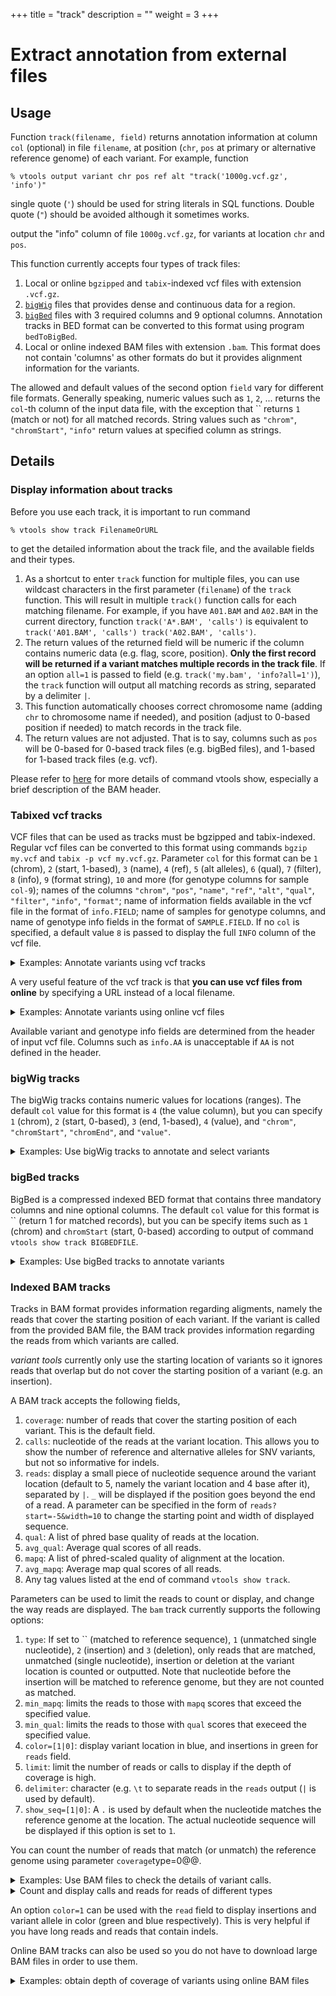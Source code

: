 +++
title = "track"
description = ""
weight = 3
+++


# Extract annotation from external files


## Usage

Function `track(filename, field)` returns annotation information at column `col` (optional) in file `filename`, at position (`chr`, `pos` at primary or alternative reference genome) of each variant. For example, function 



    % vtools output variant chr pos ref alt "track('1000g.vcf.gz', 'info')"
    



single quote (`'`) should be used for string literals in SQL functions. Double quote (`"`) should be avoided although it sometimes works. 

output the "info" column of file `1000g.vcf.gz`, for variants at location `chr` and `pos`. 

This function currently accepts four types of track files: 



1.  Local or online `bgzipped` and `tabix`-indexed vcf files with extension `.vcf.gz`. 
2.  [`bigWig`][1] files that provides dense and continuous data for a region. 
3.  [`bigBed`][2] files with 3 required columns and 9 optional columns. Annotation tracks in BED format can be converted to this format using program `bedToBigBed`. 
4.  Local or online indexed BAM files with extension `.bam`. This format does not contain 'columns' as other formats do but it provides alignment information for the variants. 

The allowed and default values of the second option `field` vary for different file formats. Generally speaking, numeric values such as `1`, `2`, ... returns the `col`-th column of the input data file, with the exception that `` returns `1` (match or not) for all matched records. String values such as `"chrom"`, `"chromStart"`, `"info"` return values at specified column as strings. 



## Details

### Display information about tracks

Before you use each track, it is important to run command 



    % vtools show track FilenameOrURL
    

to get the detailed information about the track file, and the available fields and their types. 



1.  As a shortcut to enter `track` function for multiple files, you can use wildcast characters in the first parameter (`filename`) of the `track` function. This will result in multiple `track()` function calls for each matching filename. For example, if you have `A01.BAM` and `A02.BAM` in the current directory, function `track('A*.BAM', 'calls')` is equivalent to `track('A01.BAM', 'calls') track('A02.BAM', 'calls')`. 
2.  The return values of the returned field will be numeric if the column contains numeric data (e.g. flag, score, position). **Only the first record will be returned if a variant matches multiple records in the track file**. If an option `all=1` is passed to field (e.g. `track('my.bam', 'info?all=1')`), the `track` function will output all matching records as string, separated by a delimiter `|`. 
3.  This function automatically chooses correct chromosome name (adding `chr` to chromosome name if needed), and position (adjust to 0-based position if needed) to match records in the track file. 
4.  The return values are not adjusted. That is to say, columns such as `pos` will be 0-based for 0-based track files (e.g. bigBed files), and 1-based for 1-based track files (e.g. vcf). 

Please refer to [here][3] for more details of command vtools show, especially a brief description of the BAM header. 

 

### Tabixed vcf tracks

VCF files that can be used as tracks must be bgzipped and tabix-indexed. Regular vcf files can be converted to this format using commands `bgzip my.vcf` and `tabix -p vcf my.vcf.gz`. Parameter `col` for this format can be `1` (chrom), `2` (start, 1-based), `3` (name), `4` (ref), `5` (alt alleles), `6` (qual), `7` (filter), `8` (info), `9` (format string), `10` and more (for genotype columns for sample `col-9`); names of the columns `"chrom"`, `"pos"`, `"name"`, `"ref"`, `"alt"`, `"qual"`, `"filter"`, `"info"`, `"format"`; name of information fields available in the vcf file in the format of `info.FIELD`; name of samples for genotype columns, and name of genotype info fields in the format of `SAMPLE.FIELD`. If no `col` is specified, a default value `8` is passed to display the full `INFO` column of the vcf file. 

<details><summary> Examples: Annotate variants using vcf tracks</summary> Let us get some test data, and index the vcf file using the `tabix` program 

    % vtools init track
    % tabix -p vcf CEU_hg38.vcf.gz
    % vtools import CEU_hg38.vcf.gz --build hg38
    

    INFO: Importing variants from CEU_hg38.vcf.gz (1/1)
    CEU_hg38.vcf.gz: 100% [===================================] 306 10.4K/s in 00:00:00
    INFO: 292 new variants (292 SNVs) from 306 lines are imported.
    Importing genotypes: 100% [================================] 292 2.7K/s in 00:00:00

    

The track information can be displayed using command 



    % vtools show track CEU.vcf.gz | head -30
    

    Version                 VCF v4.0
    Number of fields:       69
    
    Header: (exclude INFO and FORMAT lines)
                            ##reference=human_b36_both.fasta
                            ##rsIDs=dbSNP b129 mapped to NCBI 36.3, August 10, 2009
    
    Available columns (with type VARCHAR if unspecified or all=1):
    0 (INTEGER)             1 if matched
    chr (1, chrom)          chromosome
    pos (2, INTEGER)        position (1-based)
    name (3)                name of variant
    ref (4)                 reference allele
    alt (5)                 alternative alleles
    qual (6)                qual
    filter (7)              filter
    info (8, default)       variant info fields
    info.DP (INTEGER)       Total Depth
    info.HM2 (INTEGER, flag) HapMap2 membership
    info.HM3 (INTEGER, flag) HapMap3 membership
    info.AA                 Ancestral Allele, ftp://ftp.1000genomes.ebi.ac.uk/vol1/ftp/pilot_data/technical/reference/ancestral_alignments/README
    info.AC (INTEGER)       Allele count in genotypes
    info.AN (INTEGER)       Total number of alleles in called genotypes
    format (9)              genotype format
    NA06985 (10)            genotype for sample NA06985
    NA06985.GT              Genotype for sample NA06985
    NA06985.DP (INTEGER)    Read Depth for sample NA06985
    NA06985.CB              Called by S(Sanger), M(UMich), B(BI) for sample NA06985
    NA06986 (11)            genotype for sample NA06986
    NA06986.GT              Genotype for sample NA06986

We can use the `track` function to display the info column in the original vcf file, 



    % vtools output variant chr pos "track('CEU_hg38.vcf.gz')" -l 5
    

    1   10533   AA=.;AC=6;AN=120;DP=423
    1   51479   AA=.;AC=29;AN=120;DP=188
    1   51928   AA=.;AC=5;AN=120;DP=192
    1   54586   AA=C;AC=2;AN=120;DP=166
    1   54676   AA=T;AC=2;AN=120;DP=131
    

The default parameter `col=8` is used to extract the info column of the info file. You can display other tracks such as name 



    % vtools output variant chr pos "track('CEU_hg38.vcf.gz', 'name')" -l 5
    

    1   10533   .
    1   51479   .
    1   51928   .
    1   54586   .
    1   54676   rs2462492
    

Values of individual info fields could be specified by `info.FIELD` where `FIELD` is the name of info field. 



    % vtools output variant chr pos "track('CEU_hg38.vcf.gz', 'info.DP')" -l 5
    

    1   10533   423
    1   51479   188
    1   51928   192
    1   54586   166
    1   54676   131
    

If you know the name of the sample (in the vcf file, this example happens to has samples from this file), 

    % vtools show samples -l 5
    

    sample_name filename
    NA06985     CEU_hg38.vcf.gz
    NA06986     CEU_hg38.vcf.gz
    NA06994     CEU_hg38.vcf.gz
    NA07000     CEU_hg38.vcf.gz
    NA07037     CEU_hg38.vcf.gz
    (55 records omitted)

    

you can get the genotype columns using sample name 



    % vtools output variant chr pos "track('CEU_hg38.vcf.gz', 'NA06986')" -l 5
    

    1   10533   0|0:14:SMB
    1   51479   0|1:16:SMB
    1   51928   0|0:7:SM
    1   54586   0|0:6:SM
    1   54676   0|0:12:SM
    

With the format information abtained from 



    % vtools output variant chr pos "track('CEU.vcf.gz', 'format')" -l 5
    

    1   10533   GT:DP:CB
    1   51479   GT:DP:CB
    1   51928   GT:DP:CB
    1   54586   GT:DP:CB
    1   54676   GT:DP:CB
    

we can list fields of the genotype columns, 

    % vtools output variant chr pos "track('CEU.vcf.gz', 'NA06986.GT')" -l 5
    

    1   10533   0|0
    1   51479   0|1
    1   51928   0|0
    1   54586   0|0
    1   54676   0|0
    

</details>

A very useful feature of the vcf track is that **you can use vcf files from online** by specifying a URL instead of a local filename. 

<details><summary> Examples: Annotate variants using online vcf files</summary> We would like to annotate our variants using VCF files from the hg19 version of 1000 genomes project. To make use of data from the 1000 genomes project, we need to first lift over our project: 



    % vtools liftover hg19
    

    INFO: Exporting variants in BED format
    Exporting variants: 100% [==========================] 288 67.3K/s in 00:00:00
    INFO: Running UCSC liftOver tool
    Updating table variant: 100% [======================] 288 21.8K/s in 00:00:00
    

To pass the correct coordinates, option `--build hg19` is needed: 



    % vtools output variant chr pos "track('http://ftp.1000genomes.ebi.ac.uk/vol1/ftp/release/20110521/ALL.chr1.phase1_release_v3.20101123.snps_indels_svs.genotypes.vcf.gz', 'info')" \
    %     -l 5 --build hg19
    

    1	10533	.
    1	51479	RSQ=0.7414;AVGPOST=0.9085;AA=T;AN=2184;THETA=0.0131;AC=235;VT=SNP;LDAF=0.1404;SNPSOURCE=LOWCOV;ERATE=0.0012;AF=0.11;ASN_AF=0.0035;AMR_AF=0.16;AFR_AF=0.03;EUR_AF=0.22
    1	51928	.
    1	54586	.
    1	54676	LDAF=0.1528;RSQ=0.6989;AA=T;AN=2184;AC=267;VT=SNP;AVGPOST=0.8998;SNPSOURCE=LOWCOV;THETA=0.0110;ERATE=0.0037;AF=0.12;ASN_AF=0.02;AMR_AF=0.20;AFR_AF=0.09;EUR_AF=0.18
    

</details>



Available variant and genotype info fields are determined from the header of input vcf file. Columns such as `info.AA` is unacceptable if `AA` is not defined in the header. 

 

### bigWig tracks 

The bigWig tracks contains numeric values for locations (ranges). The default `col` value for this format is `4` (the value column), but you can specify `1` (chrom), `2` (start, 0-based), `3` (end, 1-based), `4` (value), and `"chrom"`, `"chromStart"`, `"chromEnd"`, and `"value"`. 

<details><summary> Examples: Use bigWig tracks to annotate and select variants</summary> Let us create a project in hg19, import some data, and download a bigWig track from the UCSC ENCODE website: 



    % wget http://hgdownload.cse.ucsc.edu/goldenPath/hg19/encodeDCC/wgEncodeOpenChromFaire/wgEncodeOpenChromFaireFrontalcortexocSig.bigWig
    % vtools init track -f
    % vtools import indels.vcf  --build hg19
    

    INFO: Importing variants from indels.vcf (1/1)
    indels.vcf: 100% [============================================] 184 12.3K/s in 00:00:00
    INFO: 137 new variants (1 SNVs, 77 insertions, 58 deletions, 7 complex variants) from 184 lines are imported.
    Importing genotypes: 0 0.0/s in 00:00:00
    Copying samples: 0 0.0/s in 00:00:00
    

The detailed information about this track can be obtained by 



    % vtools show track wgEncodeOpenChromFaireFrontalcortexocSig.bigWig
    

    Version:                4
    Primary data size       1320909131
    Zoom levels:            10
    Chrom count:            23
    Chrom size:
        chr1                249250621
        chr10               135534747
        chr11               135006516
        chr12               133851895
        chr13               115169878
        chr14               107349540
        chr15               102531392
        chr16               90354753
        chr17               81195210
        chr18               78077248
        chr19               59128983
        chr2                243199373
        chr20               63025520
        chr21               48129895
        chr22               51304566
        chr3                198022430
        chr4                191154276
        chr5                180915260
        chr6                171115067
        chr7                159138663
        chr8                146364022
        chr9                141213431
        chrX                155270560
    Bases covered:          2951253637
    Mean:                   0.004807
    Min:                    0.000000
    Max:                    0.592400
    std:                    0.004469
    Number of fields:       4
    
    Available columns (with type VARCHAR if unspecified or all=1):
    0 (INTEGER)             1 if matched
    chrom (1)               chromosome
    chromStart (2, INTEGER) start position (0-based)
    chromEnd (3, INTEGER)   end position (1-based)
    value (4, FLOAT)        value

and we can show the track values for each variant using command 



    % vtools output variant chr pos ref alt "track('wgEncodeOpenChromFaireFrontalcortexocSig.bigWig')" -l 5
    

    1	10434	-	C	0.00089999998454
    1	10440	C	-	0.00089999998454
    1	54789	C	-	0.00719999987632
    1	54790	-	T	0.00719999987632
    1	63738	ACT	-	0.00710000004619
    

In addition to output, the track can also be used to select variants, 



    % vtools select variant "track('wgEncodeOpenChromFaireFrontalcortexocSig.bigWig') > 0.001" \
         --output chr pos ref alt "track('wgEncodeOpenChromFaireFrontalcortexocSig.bigWig')" -l 5
    

    1	54789	C	-	0.00719999987632
    1	54790	-	T	0.00719999987632
    1	63738	ACT	-	0.00710000004619
    1	63738	ACT	CTA	0.00710000004619
    1	81963	-	AA	0.0120000001043
    

</details>

 

### bigBed tracks 

BigBed is a compressed indexed BED format that contains three mandatory columns and nine optional columns. The default `col` value for this format is `` (return 1 for matched records), but you can be specify items such as `1` (chrom) and `chromStart` (start, 0-based) according to output of command `vtools show track BIGBEDFILE`. 

<details><summary> Examples: Use bigBed tracks to annotate variants</summary> Let us create a project in hg19, import some data, and download a bigWig track from the UCSC ENCODE website: 

    % wget http://hgdownload.cse.ucsc.edu/goldenPath/hg19/encodeDCC/wgEncodeDukeAffyExon/wgEncodeDukeAffyExonUrothelUt189SimpleSignalRep2.bigBed
    % vtools init track
    % vtools import indels.vcf  --build hg19
    

    INFO: Importing variants from indels.vcf (1/1)
    indels.vcf: 100% [============================================] 184 12.3K/s in 00:00:00
    INFO: 137 new variants (1 SNVs, 77 insertions, 58 deletions, 7 complex variants) from 184 lines are imported.
    Importing genotypes: 0 0.0/s in 00:00:00
    Copying samples: 0 0.0/s in 00:00:00
    

This tracks provides the following information: 



    % vtools show track wgEncodeDukeAffyExonUrothelUt189SimpleSignalRep2.bigBed
    

    Version:                4
    Item count:             38378
    Primary data size:      798350
    Zoom levels:            7
    Chrom count:            24
    Chrom size:
        chr1                249250621
        chr10               135534747
        chr11               135006516
        chr12               133851895
        chr13               115169878
        chr14               107349540
        chr15               102531392
        chr16               90354753
        chr17               81195210
        chr18               78077248
        chr19               59128983
        chr2                243199373
        chr20               63025520
        chr21               48129895
        chr22               51304566
        chr3                198022430
        chr4                191154276
        chr5                180915260
        chr6                171115067
        chr7                159138663
        chr8                146364022
        chr9                141213431
        chrX                155270560
        chrY                59373566
    Bases covered           1143378960
    Mean depth:             1.055693
    Min depth:              1.000000
    Max depth:              18.000000
    Std of depth:           0.310857
    Number of fields:       9
    
    Available columns (with type VARCHAR if unspecified or all=1):
    chrom (1)               Chromosome (or contig, scaffold, etc.)
    chromStart (2, INTEGER) Start position in chromosome
    chromEnd (3, INTEGER)   End position in chromosome
    name (4)                Name of item
    score (5, INTEGER)      Score from 0-1000. Capped number of reads
    strand (6)              + or -
    signalValue (7, FLOAT)  Measurement of expression value of the gene
    exonCount (8, INTEGER)  Number of exons used to estimate expression value
    constituitiveExons (9, INTEGER) Number of constituitive exons used to estimate the
                            expression value

The track provides provides numeric annotation for each variant, 



    % vtools output variant chr pos ref alt "track('wgEncodeDukeAffyExonUrothelUt189SimpleSignalRep2.bigBed')" -l5
    

    1	10434	-	C	.
    1	10440	C	-	.
    1	54789	C	-	.
    1	54790	-	T	.
    1	63738	ACT	-	.
    

The first five variant does not overlap with any regions in the bigBed file, but we can select variants using track membership: 



    % vtools select variant "track('wgEncodeDukeAffyExonUrothelUt189SimpleSignalRep2.bigBed') = 1" -t encode
    

    Running: 0 0.0/s in 00:00:00
    INFO: 28 variants selected.
    

and lists fields from the bigBed file for these variants 



    % vtools output encode chr pos ref alt "track('wgEncodeDukeAffyExonUrothelUt189SimpleSignalRep2.bigBed', 4)" -l5
    

    1	761958	-	    T    	LINC00115
    1	768117	GTTTT	-    	RP11-206L10.11
    1	768117	-    	GTTTT	RP11-206L10.11
    1	768118	-    	TT   	RP11-206L10.11
    1	768625	-    	A    	RP11-206L10.11
    

and 



    % vtools output encode chr pos ref alt "track('wgEncodeDukeAffyExonUrothelUt189SimpleSignalRep2.bigBed', 'score')" -l5
    

    1	761958	-    	T    	692
    1	768117	GTTTT	-    	659
    1	768117	-    	GTTTT	659
    1	768118	-    	TT  	659
    1	768625	-    	A    	659
    

</details>

 

### Indexed BAM tracks 

Tracks in BAM format provides information regarding aligments, namely the reads that cover the starting position of each variant. If the variant is called from the provided BAM file, the BAM track provides information regarding the reads from which variants are called. 



*variant tools* currently only use the starting location of variants so it ignores reads that overlap but do not cover the starting position of a variant (e.g. an insertion). 

A BAM track accepts the following fields, 

1.  `coverage`: number of reads that cover the starting position of each variant. This is the default field. 
2.  `calls`: nucleotide of the reads at the variant location. This allows you to show the number of reference and alternative alleles for SNV variants, but not so informative for indels. 
3.  `reads`: display a small piece of nucleotide sequence around the variant location (default to 5, namely the variant location and 4 base after it), separated by `|`. `_` will be displayed if the position goes beyond the end of a read. A parameter can be specified in the form of `reads?start=-5&width=10` to change the starting point and width of displayed sequence. 
4.  `qual`: A list of phred base quality of reads at the location. 
5.  `avg_qual`: Average qual scores of all reads. 
6.  `mapq`: A list of phred-scaled quality of alignment at the location. 
7.  `avg_mapq`: Average map qual scores of all reads. 
8.  Any tag values listed at the end of command `vtools show track`. 

Parameters can be used to limit the reads to count or display, and change the way reads are displayed. The `bam` track currently supports the following options: 

1.  `type`: If set to `` (matched to reference sequence), `1` (unmatched single nucleotide), `2` (insertion) and `3` (deletion), only reads that are matched, unmatched (single nucleotide), insertion or deletion at the variant location is counted or outputted. Note that nucleotide before the insertion will be matched to reference genome, but they are not counted as matched. 
2.  `min_mapq`: limits the reads to those with `mapq` scores that exceed the specified value. 
3.  `min_qual`: limits the reads to those with `qual` scores that execeed the specified value. 
4.  `color=[1|0]`: display variant location in blue, and insertions in green for `reads` field. 
5.  `limit`: limit the number of reads or calls to display if the depth of coverage is high. 
6.  `delimiter`: character (e.g. `\t` to separate reads in the `reads` output (`|` is used by default). 
7.  `show_seq=[1|0]`: A `.` is used by default when the nucleotide matches the reference genome at the location. The actual nucleotide sequence will be displayed if this option is set to `1`. 



You can count the number of reads that match (or unmatch) the reference genome using parameter `coverage`type=0@@. 

<details><summary> Examples: Use BAM files to check the details of variant calls. </summary> Now suppose that we have a project with a list of variants (due to the size of BAM files, original data is not provided), we select the variants based on the sample from which they are called: 



    % vtools select variant --samples "sample_name = 'WGS4_9'" -t ex49
    

    INFO: 1 samples are selected by condition: sample_name = 'WGS4_9'
    Running: 3,959 164.5/s in 00:00:24
    INFO: 1191 variants selected.
    

We first need to check the available information that can be retrived 



    $ vtools show track LP6005253-DNA_A02.bam
    

    Header:
    @HD	VN:1.0	SO:coordinate
    @PG	ID:CASAVA	VN:CASAVA-1.9.0a1_110909	CL:/illumina/development/casava/CASAVA-VariantCalling-2.12a_gVCF/bin/configureBuild.pl --targets all bam --inSampleDir=/illumina/build/services/Projects/MDAnderson_Thompson2/LP6005253-DNA_A02/Aligned/D1LTMACXX_Aligned_MDAnderson_Thompson2_LP6005253-DNA_A02_121222_SN1012_0268_BD1LTMACXX_CE_L5/Sample_LP6005253-DNA_A02 --inSampleDir=/illumina/build/services/Projects/MDAnderson_Thompson2/LP6005253-DNA_A02/Aligned/D1LTMACXX_Aligned_MDAnderson_Thompson2_LP6005253-DNA_A02_121222_SN1012_0268_BD1LTMACXX_CE_L6/Sample_LP6005253-DNA_A02 --inSampleDir=/illumina/build/services/Projects/MDAnderson_Thompson2/LP6005253-DNA_A02/Aligned/D1LTMACXX_Aligned_MDAnderson_Thompson2_LP6005253-DNA_A02_121222_SN1012_0268_BD1LTMACXX_CE_L7/Sample_LP6005253-DNA_A02 --outDir=/scratch/LP6005253-DNA_A02 --samtoolsRefFile=/illumina/scratch/services/Genomes/FASTA_UCSC/HumanNCBI37_UCSC/HumanNCBI37_UCSC_XX.fa --indelsSaveTempFiles --variantsConsensusVCF --jobsLimit=12 --variantsPrintUsedAlleleCounts --variantsWriteRealigned --sortKeepAllReads --bamChangeChromLabels=OFF --sgeQueue=prod-s.q
    @SQ	SN:chr1	LN:249250621
    @SQ	SN:chr2	LN:243199373
    @SQ	SN:chr3	LN:198022430
    @SQ	SN:chr4	LN:191154276
    @SQ	SN:chr5	LN:180915260
    @SQ	SN:chr6	LN:171115067
    @SQ	SN:chr7	LN:159138663
    @SQ	SN:chrX	LN:155270560
    @SQ	SN:chr8	LN:146364022
    @SQ	SN:chr9	LN:141213431
    @SQ	SN:chr10	LN:135534747
    @SQ	SN:chr11	LN:135006516
    @SQ	SN:chr12	LN:133851895
    @SQ	SN:chr13	LN:115169878
    @SQ	SN:chr14	LN:107349540
    @SQ	SN:chr15	LN:102531392
    @SQ	SN:chr16	LN:90354753
    @SQ	SN:chr17	LN:81195210
    @SQ	SN:chr18	LN:78077248
    @SQ	SN:chr20	LN:63025520
    @SQ	SN:chr19	LN:59128983
    @SQ	SN:chr22	LN:51304566
    @SQ	SN:chr21	LN:48129895
    @SQ	SN:chrM	LN:16571
    
    Chrom size:             24
        chr1                249250621
        chr2                243199373
        chr3                198022430
        chr4                191154276
        chr5                180915260
        chr6                171115067
        chr7                159138663
        chrX                155270560
        chr8                146364022
        chr9                141213431
        chr10               135534747
        chr11               135006516
        chr12               133851895
        chr13               115169878
        chr14               107349540
        chr15               102531392
        chr16               90354753
        chr17               81195210
        chr18               78077248
        chr20               63025520
        chr19               59128983
        chr22               51304566
        chr21               48129895
        chrM                16571
    
    Available fields (with type VARCHAR if unspecified or all=1):
    0 (INTEGER)             1 if depth is over 0, NULL otherwise
    coverage (INTEGER)      Number of reads that cover the starting position of the variant
    calls                   nucleotide of the reads at the variant location
    reads                   nucleotide sequence around the variant location
    qual                    A list of phred base quality of reads at the location
    avg_qual (FLOAT)        Average qual score of all reads
    mapq                    A list of phred base quality of alignment at the location
    avg_mapq (FLOAT)        Average mapq score of all reads
    
    Tags and flag that can be outputed or used in filters, with values from the 1st record:
    AM                      C (int)    : 0
    BC                      Z (string) : 0
    XD                      Z (string) : 49A12AC19C11C4
    SM                      i (int32)  : 0
    AS                      i (int32)  : 511
    flag                    int flag   : 0x63 (paired, unmapped according to bits 1 & 3)
    
    Parameters start (default to 0), width (default to 5) and color (default to 0) can be used with reads to adjust the window around variant, and use colors for insertions and variant allele, with syntax reads?start=-5&width=10&color=1. min_qual, min_mapq and TAG=VAL (or >, >=, <, <=, !=) can be used for all fields to limit the reads to the ones with mapq and qual scores that exceed the specified value, and tag satisfying specified conditions. Parameter limit limits the number of reads or calls to display if the depth of coverage is high.
    

The depth of coverage of these variants could be obtained using the BAM track, 



    % vtools output ex49 chr pos ref alt "track('LP6005253-DNA_A02.bam')" -l5
    

    1	1138963	C	T	26
    1	1470808	G	A	37
    1	6161109	C	T	27
    1	6314785	T	C	32
    1	9990112	A	G	43
    

The quality of reads and alignment can be displayed using fields `qual` and `mapq`, 



    % vtools output ex49 chr pos ref alt "track('LP6005253-DNA_A02.bam', 'qual')" -l5
    

    1	1138963	C	T	34,34,32,30,33,39,40,41,31,34,23,25,37,33,34,40,40,2,11,31,33,24,2,40,39,35
    1	1470808	G	A	31,2,37,35,35,33,33,35,33,29,41,35,35,33,33,2,35,5,35,35,36,40,31,40,31,26,23,38,33,39,31,41,40,30,35,34,34
    1	6161109	C	T	10,31,32,39,31,39,41,41,35,2,22,40,38,28,39,40,39,35,41,20,40,35,39,38,35,30,34
    1	6314785	T	C	2,34,37,2,33,2,31,27,37,10,24,39,33,36,31,35,35,36,33,33,38,41,41,29,38,38,39,23,35,35,31,35
    1	9990112	A	G	34,34,37,37,35,36,36,33,36,36,41,31,37,39,36,40,38,36,41,38,37,41,35,25,38,40,40,40,36,41,41,39,37,34,30,36,36,41,41,36,39,37,37
    



    % vtools output ex49 chr pos ref alt "track('LP6005253-DNA_A02.bam', 'mapq')" -l5
    

    1	1138963	C	T	254,254,254,254,254,254,254,254,254,254,254,254,254,254,254,254,254,241,254,254,254,254,254,254,254,254
    1	1470808	G	A	254,194,254,254,254,254,254,254,254,254,254,254,254,254,254,149,254,254,254,254,254,254,254,254,254,254,254,254,254,254,254,254,254,254,254,254,254
    1	6161109	C	T	254,254,254,254,254,254,254,254,254,254,254,254,254,254,254,254,254,254,254,254,254,254,254,254,254,254,254
    1	6314785	T	C	254,254,254,254,254,254,254,254,254,231,254,254,254,254,254,254,254,254,254,254,254,254,254,254,254,254,254,254,254,254,254,254
    1	9990112	A	G	254,254,254,254,254,254,254,254,254,254,254,254,254,254,254,254,254,254,254,254,254,254,254,254,254,254,254,254,254,254,254,254,254,254,254,254,254,254,254,254,254,254,254
    

We can exclude some reads depending on quality scores, using parameters `min_qual` or `min_mapq`, 



    % vtools output ex49 chr pos ref alt "track('LP6005253-DNA_A02.bam', 'coverage?min_qual=30')" -l5
    

    1	1138963	C	T	20
    1	1470808	G	A	31
    1	6161109	C	T	22
    1	6314785	T	C	24
    1	9990112	A	G	42
    

Read TAGs can also be outputed or used in filter conditions. For example, this bam file has tags `AM`, `BC`, `XD`, `SM` and `AS`, you can list the `AS` values of all reads using command 



    % vtools output ex49 chr pos ref alt 'ref_sequence(chr, pos-3, pos+3)' "track('LP6005253-DNA_A02.bam', 'AS?min_qual=35')" -l5
    

    1	1138963	C	T	AGCCTCC	1007|1001|1001|966|941|1006|816|946|1002
    1	1470808	G	A	GGCGGCC	1007|475|783|951|998|878|967|968|1004|967|967|962|962|935|1004|1008|963|998
    1	6161109	C	T	TACCGTG	897|922|927|830|967|965|936|997|997|832|774|961|966|922|937|949|964
    1	6314785	T	C	CGATGGG	939|517|0|925|968|965|962|912|968|967|855|0|924|962|923|919
    1	9990112	A	G	ATCATTA	964|966|968|1007|965|1003|1008|1008|991|963|989|963|906|872|1008|1007|965|962|968|1002|963|1007|963|966|1006|937|912|1008|966|1008|962|1008|1008|1005|1008|1008
    

or its values to filter reads: 



    % vtools output ex49 chr pos ref alt 'ref_sequence(chr, pos-3, pos+3)' "track('LP6005253-DNA_A02.bam', 'coverage?AS>1000')" -l5
    

    1	1138963	C	T	AGCCTCC	5
    1	1470808	G	A	GGCGGCC	7
    1	6161109	C	T	TACCGTG	0
    1	6314785	T	C	CGATGGG	1
    1	9990112	A	G	ATCATTA	18
    

</details>

<details><summary> Count and display calls and reads for reads of different types</summary> 

The `track` function can also be used to display calls (nucleotide at the variant site) and reads (nucleotide sequences around the variant site). To demonstrate the features more clearly, we will use a project with more types of variants. 

First, we can display the nucleotide at the variant site using the `calls` parameter, 



    % bam=/path/to/a/bam/file
    % vtools output exon1 chr pos ref alt "track('${bam}', 'calls?limit=20')"
    

    1 	118420020	-           	T	IIIII.I.I.I..III.I.I
    1 	159023386	G           	A	.AAAAA..A.AA..A..A.A
    1 	160398161	G           	A	A.A.AA....A..AAA..A.
    1 	180772617	C           	T	.T..TTT..TT.T.TTTT.T
    3 	12581722 	T           	C	C.C.......C.C....CC.
    4 	1945715  	A           	T	.N..T..TTTTT.T..T.TT
    5 	137089865	C           	G	.G..G.G..GGGG...G...
    8 	42878531 	TCCT        	-	....................
    12	65449852 	C           	A	AA.A.A..AA.AAA..AAAA
    16	11929051 	T           	C	CC..CCC.........C...
    16	17197814 	G           	A	AA..A.AAAAA..AA.AAAA
    17	78938525 	G           	A	A......AAA....AAAAAA
    17	79525590 	C           	G	.GG.GGG..GG...G.G...
    17	79687655 	C           	T	....T.TTT.TTT..TTN.T
    19	34843754 	CCCCACCCCAGC	-	..........**.*......
    

The output shows 

1.  Nucleotides that match the reference sequence are displayed as `.`. 
2.  Deletions are displayed as `*`. 
3.  Insertions are displayed as `I`. 

You can display the reads around the variant site, using the `reads` parameter: 



    % vtools output exon1 chr pos ref alt "track('${bam}', 'reads?limit=5')"
    

    1 	118420020	-           	T	T.....|T.....|T.....|T.....|T.....
    1 	159023386	G           	A	..   |A... |A....|A....|A....
    1 	160398161	G           	A	A    |..   |A..  |...  |A....
    1 	180772617	C           	T	.    |T..  |.... |.....|T....
    3 	12581722 	T           	C	C    |..   |C..  |.... |.....
    4 	1945715  	A           	T	.... |N....|.....|.....|T....
    5 	137089865	C           	G	.....|G....|.....|.....|G....
    8 	42878531 	TCCT        	-	.    |.... |.... |.....|.....
    12	65449852 	C           	A	A    |A..  |.... |A....|.....
    16	11929051 	T           	C	C.   |C....|.....|.....|C....
    16	17197814 	G           	A	A.   |A..  |.... |.....|A....
    17	78938525 	G           	A	A..  |.... |.... |.....|.....
    17	79525590 	C           	G	..   |G... |G... |.....|G....
    17	79687655 	C           	T	.    |.....|.....|.....|T....
    19	34843754 	CCCCACCCCAGC	-	..   |..   |...  |.....|.....
    

Parameter `limit-5` is used to avoid lengthy output. 

Parameters `start` and `width` can be used to specify the window of sequences to display: 



    % vtools output exon1 chr pos ref alt "track('${bam}', 'reads?limit=5&start=-5&width=8&color=1&show_seq=1')"
    

    1 	118420020	-           	T	GTTACTTTT|GTTACTTTT|GTTACTTTT|GTTACTTTT|GTTACTTTT
    1 	159023386	G           	A	AAGTGGT |AAGTGATG|AAGTGATG|AAGTGATG|AAGTGATG
    1 	160398161	G           	A	CTTCCA  |CTTCCGT |CTTCCATG|CTTCCGTG|CTTCCATG
    1 	180772617	C           	T	TACTAC  |TACTATGC|TACTACGC|TACTACGC|TACTATGC
    3 	12581722 	T           	C	GGTTGC  |GGTTGTG |GGTTGCGC|GGTTGTGC|GGTTGTGC
    4 	1945715  	A           	T	AAATGACC|AAANNNCC|AAATGACC|AAATGACC|AAATGTCC
    5 	137089865	C           	G	TGGAGCCA|TGGAGGCA|TGGAGCCA|TGGAGCCA|TGGAGGCA
    8 	42878531 	TCCT        	-	CTTCCT  |CTTCCTCC|CTTCCTCC|CTTCCTCC|CTTCCTCC
    12	65449852 	C           	A	ACTTAA  |ACTTAAAT|ACTTACAT|ACTTAAAT|ACTTACAT
    16	11929051 	T           	C	TTTTTCT |TTTTTCTC|TTTTTTTC|TTTTTTTC|TTTTTCTC
    16	17197814 	G           	A	GAGAGAA |GAGAGAAA|GAGAGGAA|GAGAGGAA|GAGAGAAA
    17	78938525 	G           	A	CAGGCACT|CAGGCGCT|CAGGCGCT|CAGGCGCT|CAGGCGCT
    17	79525590 	C           	G	CTCCCCT |CTCCCGTT|CTCCCGTT|CTCCCCTT|CTCCCGTT
    17	79687655 	C           	T	CAGACC  |CAGACCAC|CAGACCAC|CAGACCAC|CAGACTAC
    19	34843754 	CCCCACCCCAGC	-	GCAGACC |GCAGACC |GCAGACCC|GCAGACCC|GCAGACCC
    

Parameter `color=1` will make the insertion displayed in green, and nucleotide at variant site displayed in blue on terminal. Parameter `show_seq` displays real sequence instead of `.` for matched nucleotides. 

You can also specify the types of reads so that you can count or display just a subsets of reads. For example, you can display all reads on the forward strand 



    % vtools output exon1 chr pos ref alt "track('${bam}', 'reads?limit=5&start=-5&width=8&color=1&show_seq=1&strand=+')"
    

    1 	118420020	-           	T	GTTACTTTT|GTTACTTTT|GTTACTTTT|GTTACTTTT|GTTACTTTT
    1 	159023386	G           	A	AAGTGATG|AAGTGATG|AAGTGATG|AAGTGATG|AAGTGGTG
    1 	160398161	G           	A	CTTCCATG|CTTCCATG|CTTCCATG|CTTCCATG|CTTCCATG
    1 	180772617	C           	T	TACTACGC|TACTACGC|TACTATGC|TACTATGC|TACTACGC
    3 	12581722 	T           	C	GGTTGTG |GGTTGCGC|GGTTGTGC|GGTTGTGC|GGTTGTGC
    4 	1945715  	A           	T	AAANNNCC|AAATGACC|AAATGACC|AAATGTCC|AAATGACC
    5 	137089865	C           	G	TGGAGCCA|TGGAGGCA|TGGAGCCA|TGGAGCCA|TGGAGGCA
    8 	42878531 	TCCT        	-	CTTCCTCC|CTTCCTCC|CTTCCTCC|CTTCCTCC|CTTCCTCC
    12	65449852 	C           	A	ACTTACAT|ACTTAAAT|ACTTAAAT|ACTTAAAT|ACTTAAAT
    16	11929051 	T           	C	TTTTTCTC|TTTTTTTC|TTTTTTTC|TTTTTTTC|TTTTTTTC
    16	17197814 	G           	A	GAGAGAA |GAGAGAAA|GAGAGGAA|GAGAGAAA|GAGAGAAA
    17	78938525 	G           	A	CAGGCACT|CAGGCGCT|CAGGCGCT|CAGGCGCT|CAGGCGCT
    17	79525590 	C           	G	CTCCCGTT|CTCCCGTT|CTCCCGTT|CTCCCCTT|CTCCCCTT
    17	79687655 	C           	T	CAGACCAC|CAGACCAC|CAGACCAC|CAGACCAC|CAGACTAC
    19	34843754 	CCCCACCCCAGC	-	GCAGACCC|GCAGACCC|GCAGACCC|GCAGACCC|GCAGACCC
    

Or display just the mismatch single-nucleotides 

    % vtools output exon1 chr pos ref alt "track('${bam}', 'reads?limit=5&start=-5&width=8&type=1')"
    

    1 	118420020	-           	T
    1 	159023386	G           	A	.....A..|.....A..|.....A..|.....A..|.....A..
    1 	160398161	G           	A	.....A  |.....A..|.....A..|.....A..|.....A..
    1 	180772617	C           	T	.....T..|.....T..|.....T..|.....T..|.....T..
    3 	12581722 	T           	C	.....C  |.....C..|.....C..|.....C..|.....C..
    4 	1945715  	A           	T	...NNN..|.....T..|.....T..|.....T..|.....T..
    5 	137089865	C           	G	.....G..|.....G..|.....G..|.....G..|.....G..
    8 	42878531 	TCCT        	-
    12	65449852 	C           	A	.....A  |.....A..|.....A..|G....A..|.....A..
    16	11929051 	T           	C	.....C. |.....C..|.....C..|.....C..|.....C..
    16	17197814 	G           	A	.....A. |.....A..|.....A..|.....A..|.....A..
    17	78938525 	G           	A	.....A..|.....A..|.....A..|.....A..|.....A..
    17	79525590 	C           	G	.....G..|.....G..|.....G..|.....G..|.....G..
    17	79687655 	C           	T	.....T..|.....T..|.....T..|.....T..|.....T..
    19	34843754 	CCCCACCCCAGC	-
    

For example, we can output the number of reads that match (type 0), mismatch (type 1), insert before (type 2), or delete (type 3) the nucleotide sequence at the variant site: 



    vtools output exon1 chr pos ref alt "track('${bam}')" \
    	"track('${bam}', 'coverage?type=0')" \
    	"track('${bam}', 'coverage?type=1')" \
    	"track('${bam}', 'coverage?type=2')" \
    	"track('${bam}', 'coverage?type=3')" \
    	"track('${bam}', 'coverage?type=3&strand=+')" \
    	"track('${bam}', 'coverage?type=3&strand=-')"
    

    1 	118420020	-           	T	25 	9 	0 	16	0 	0 	0
    1 	159023386	G           	A	43 	18	25	0 	0 	0 	0
    1 	160398161	G           	A	50 	23	27	0 	0 	0 	0
    1 	180772617	C           	T	40 	17	23	0 	0 	0 	0
    3 	12581722 	T           	C	107	63	44	0 	0 	0 	0
    4 	1945715  	A           	T	64 	29	35	0 	0 	0 	0
    5 	137089865	C           	G	81 	41	40	0 	0 	0 	0
    8 	42878531 	TCCT        	-	50 	27	0 	14	9 	3 	6
    12	65449852 	C           	A	65 	30	35	0 	0 	0 	0
    16	11929051 	T           	C	69 	37	32	0 	0 	0 	0
    16	17197814 	G           	A	57 	19	38	0 	0 	0 	0
    17	78938525 	G           	A	88 	47	41	0 	0 	0 	0
    17	79525590 	C           	G	58 	31	27	0 	0 	0 	0
    17	79687655 	C           	T	95 	54	41	0 	0 	0 	0
    19	34843754 	CCCCACCCCAGC	-	64 	30	0 	0 	34	16	18
    

The last two functions are interesting as it shows the number of reads on forward and reverse strands that shows the deletion. This information can be usful because the variant might not be real if it exists mostly on one of the strands. 

</details>



An option `color=1` can be used with the `read` field to display insertions and variant allele in color (green and blue respectively). This is very helpful if you have long reads and reads that contain indels. 

Online BAM tracks can also be used so you do not have to download large BAM files in order to use them. 

<details><summary> Examples: obtain depth of coverage of variants using online BAM files</summary> 

    % vtools output variant chr pos "track('ftp://ftp.1000genomes.ebi.ac.uk/vol1/ftp/data/HG00096/alignment/HG00096.mapped.ILLUMINA.bwa.GBR.low_coverage.20120522.bam')" -l5
    

    [bam_index_load] attempting to download the remote index file.
    1	533	0
    1	41342	1
    1	41791	4
    1	44449	7
    1	44539	12
    

(:exampleend</summary>

 [1]: http://genome.ucsc.edu/goldenPath/help/bigWig.html
 [2]: http://genome.ucsc.edu/goldenPath/help/bigBed.html
 [3]: http://varianttools.sourceforge.net/Vtools/Show#toc10